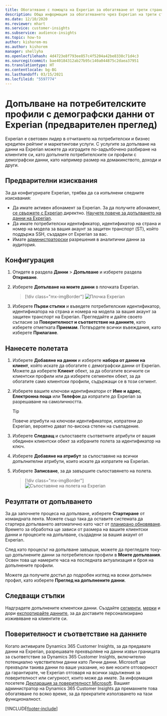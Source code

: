 ```yaml
---
title: Обогатяване с помощта на Experian за обогатяване от трети страни
description: Обща информация за обогатяването чрез Experian на трети страни.
ms.date: 12/10/2020
ms.reviewer: mhart
ms.service: customer-insights
ms.subservice: audience-insights
ms.topic: how-to
author: kishorem-ms
ms.author: kishorem
manager: shellyha
ms.openlocfilehash: 4d4723e8f793ee857c4f5204a42be8338c71d4c3
ms.sourcegitcommit: bae40184312ab27b95c140a044875c2daea37951
ms.translationtype: HT
ms.contentlocale: bg-BG
ms.lasthandoff: 03/15/2021
ms.locfileid: "5597774"
---
```

# <a name="enrich-customer-profiles-with-demographics-from-experian-preview"></a>Допълване на потребителските профили с демографски данни от Experian (предварителен преглед)

Experian е световен лидер в отчитането на потребителски и бизнес кредитен рейтинг и маркетингови услуги. С услугите за допълване на данни на Experian можете да изградите по-задълбочено разбиране на клиентите си, като допълните потребителските си профили с демографски данни, като например размер на домакинството, доходи и други.

## <a name="prerequisites"></a>Предварителни изисквания

За да конфигурирате Experian, трябва да са изпълнени следните изисквания:

- Да имате активен абонамент за Experian. За да получите абонамент, [се свържете с Experian](https://www.experian.com/marketing-services/contact) директно. [Научете повече за допълването на данни на Experian](https://www.experian.com/marketing-services/microsoft?cmpid=ems_web_mci_cdppage).
- Да имате потребителски идентификатор, идентификатор на страна и номер на модела за вашия акаунт за защитен транспорт (ST), който поддържа SSH, създаден от Experian за вас.
- Имате [администраторски](permissions.md#administrator) разрешения в аналитични данни за аудитория.

## <a name="configuration"></a>Конфигурация

1. Отидете в раздела **Данни** > **Допълване** и изберете раздела **Откриване**.

1. Изберете **Допълване на моите данни** в плочката Experian.

   > [!div class="mx-imgBorder"]
   > ![Плочка Experian](media/experian-tile.png "Плочка Experian")

1. Изберете **Първи стъпки** и въведете потребителския идентификатор, идентификатора на страна и номера на модела за вашия акаунт за защитен транспорт на Experian. Прегледайте и дайте своето съгласие за **Поверителност и съответствие на данните**, като изберете отметката **Приемам**. Потвърдете всички въвеждания, като изберете **Прилагане**.

## <a name="map-your-fields"></a>Нанесете полетата

1.  Изберете **Добавяне на данни** и изберете **набора от данни на клиент**, който искате да обогатите с демографски данни от Experian. Можете да изберете **Клиент** обект, за да обогатите всичките си клиентски профили или да изберете сегментен обект, за да обогатите само клиентски профили, съдържащи се в този сегмент.

1. Изберете вашите ключови идентификатори от **Име и адрес**, **Електронна поща** или **Телефон** да изпратите до Experian за разрешаване на самоличността.

   > [!TIP]
   > Повече атрибути на ключови идентификатори, изпратени до Experian, вероятно дават по-висока степен на съвпадение.

1. Изберете **Следващ** и съпоставете съответните атрибути от вашия обединен клиентски обект за избраните полета за идентификатор на ключ.

1. Изберете **Добавяне на атрибут** за съпоставяне на всички допълнителни атрибути, които искате да изпратите на Experian.

1.  Изберете **Записване**, за да завършите съпоставянето на полета.

    > [!div class="mx-imgBorder"]
    > ![Съпоставяне на полета на Experian](media/experian-field-mapping.png "Съпоставяне на полета на Experian")

## <a name="enrichment-results"></a>Резултати от допълването

За да започнете процеса на допълване, изберете **Стартиране** от командната лента. Можете също така да оставите системата да стартира допълването автоматично като част от [планирано обновяване](system.md#schedule-tab). Времето за обработка ще зависи от размера на вашите клиентски данни и процесите на допълване, създадени за вашия акаунт от Experian.

След като процесът на допълване завърши, можете да прегледате току-що допълнените данни за потребителски профили в **Моите допълвания**. Освен това ще намерите часа на последната актуализация и броя на допълнените профили.

Можете да получите достъп до подробен изглед на всеки допълнен профил, като изберете **Преглед на допълнените данни**.

## <a name="next-steps"></a>Следващи стъпки

Надградете допълнените клиентски данни. Създайте [сегменти](segments.md), [мерки](measures.md) и дори [експортирайте данните](export-destinations.md), за да доставите персонализирано изживяване на клиентите си.

## <a name="data-privacy-and-compliance"></a>Поверителност и съответствие на данните

Когато активирате Dynamics 365 Customer Insights, за да предавате данни на Experian, разрешавате прехвърляне на данни извън границата за съответствие за Dynamics 365 Customer Insights, включително потенциално чувствителни данни като Лични данни. Microsoft ще прехвърли такива данни по ваше указание, но вие носите отговорност да гарантирате, че Experian отговаря на всички задължения за поверителност или сигурност, които може да имате. За информация посетете [Декларация за поверителност Microsoft](https://go.microsoft.com/fwlink/?linkid=396732).
Вашият администратор на Dynamics 365 Customer Insights да премахнете това обогатяване по всяко време, за да прекратите използването на тази функционалност.


[!INCLUDE[footer-include](../includes/footer-banner.md)]